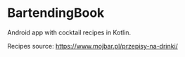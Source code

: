 # BartendingBook
Android app with cocktail recipes in Kotlin.

Recipes source: https://www.mojbar.pl/przepisy-na-drinki/
